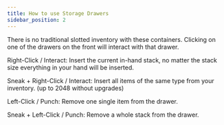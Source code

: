 ```yaml
---
title: How to use Storage Drawers
sidebar_position: 2
---
```


There is no traditional slotted inventory with these containers.
Clicking on one of the drawers on the front will interact with that drawer.

Right-Click / Interact: Insert the current in-hand stack, no matter the stack size everything in your hand will be inserted.

Sneak + Right-Click / Interact: Insert all items of the same type from your inventory. (up to 2048 without upgrades)

Left-Click / Punch: Remove one single item from the drawer.

Sneak + Left-Click / Punch: Remove a whole stack from the drawer.
